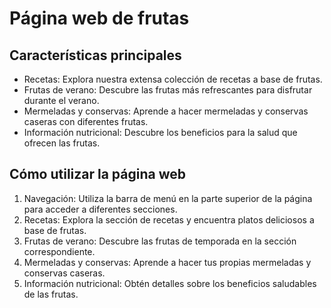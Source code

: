 <!DOCTYPE html>
<html>
<head>
</head>
<body>
  <h1>Página web de frutas</h1>

  <h2>Características principales</h2>

  <ul>
    <li>Recetas: Explora nuestra extensa colección de recetas a base de frutas.</li>
    <li>Frutas de verano: Descubre las frutas más refrescantes para disfrutar durante el verano.</li>
    <li>Mermeladas y conservas: Aprende a hacer mermeladas y conservas caseras con diferentes frutas.</li>
    <li>Información nutricional: Descubre los beneficios para la salud que ofrecen las frutas.</li>
  </ul>

  <h2>Cómo utilizar la página web</h2>

  <ol>
    <li>Navegación: Utiliza la barra de menú en la parte superior de la página para acceder a diferentes secciones.</li>
    <li>Recetas: Explora la sección de recetas y encuentra platos deliciosos a base de frutas.</li>
    <li>Frutas de verano: Descubre las frutas de temporada en la sección correspondiente.</li>
    <li>Mermeladas y conservas: Aprende a hacer tus propias mermeladas y conservas caseras.</li>
    <li>Información nutricional: Obtén detalles sobre los beneficios saludables de las frutas.</li>
  </ol>

</body>
</html>
